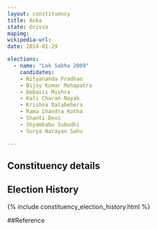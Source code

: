 ```yaml
---
layout: constituency
title: Aska
state: Orissa
mapimg: 
wikipedia-url: 
date: 2014-01-29

elections: 
  - name: "Lok Sabha 2009"
    candidates: 
    - Nityananda Pradhan 
    - Bijoy Kumar Mohapatra 
    - Debasis Mishra 
    - Kali Charan Nayak 
    - Krishna Dalabehera 
    - Rama Chandra Ratha 
    - Shanti Devi 
    - Shyambabu Subudhi 
    - Surya Narayan Sahu 

---
```

## Constituency details


## Election History
{% include constituency_election_history.html %}

##Reference
